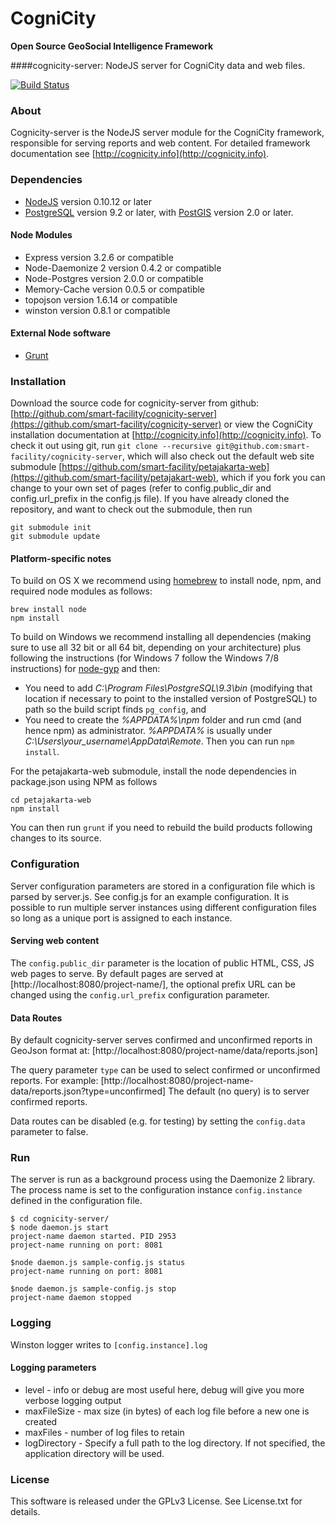 CogniCity
===========
**Open Source GeoSocial Intelligence Framework**

####cognicity-server: NodeJS server for CogniCity data and web files.

[![Build Status](https://travis-ci.org/smart-facility/cognicity-server.svg?branch=ben-refactoring)](https://travis-ci.org/smart-facility/cognicity-server)
### About
Cognicity-server is the NodeJS server module for the CogniCity framework, responsible for serving reports and web content. For detailed framework documentation see [http://cognicity.info](http://cognicity.info).

### Dependencies
* [NodeJS](http://nodejs.org) version 0.10.12 or later
* [PostgreSQL](http://www.postgresql.org) version 9.2 or later, with [PostGIS](http://postgis/) version 2.0 or later.

#### Node Modules
* Express version 3.2.6 or compatible
* Node-Daemonize 2 version 0.4.2 or compatible
* Node-Postgres version 2.0.0 or compatible
* Memory-Cache version 0.0.5 or compatible
* topojson version 1.6.14 or compatible
* winston version 0.8.1 or compatible

#### External Node software
* [Grunt](http://gruntjs.com)

### Installation
Download the source code for cognicity-server from github: [http://github.com/smart-facility/cognicity-server](https://github.com/smart-facility/cognicity-server) or view the CogniCity installation documentation at [http://cognicity.info](http://cognicity.info).
To check it out using git, run `git clone --recursive git@github.com:smart-facility/cognicity-server`, which will also check out the default web site submodule [https://github.com/smart-facility/petajakarta-web](https://github.com/smart-facility/petajakart-web), which if you fork you can change to your own set of pages (refer to config.public_dir and config.url_prefix in the config.js file). If you have already cloned the repository, and want to check out the submodule, then run
```shell
git submodule init
git submodule update
```

#### Platform-specific notes ####
To build on OS X we recommend using [homebrew](http://brew.sh) to install node, npm, and required node modules as follows:
```shell
brew install node
npm install
```

To build on Windows we recommend installing all dependencies (making sure to use all 32 bit or all 64 bit, depending on your architecture) plus following the instructions (for Windows 7 follow the Windows 7/8 instructions) for [node-gyp](https://github.com/TooTallNate/node-gyp) and then:
* You need to add *C:\Program Files\PostgreSQL\9.3\bin* (modifying that location if necessary to point to the installed version of PostgreSQL) to path so the build script finds `pg_config`, and
* You need to create the *%APPDATA%\npm* folder and run cmd (and hence npm) as administrator. *%APPDATA%* is usually under *C:\Users\your_username\AppData\Remote*.
Then you can run `npm install`.

For the petajakarta-web submodule, install the node dependencies in package.json using NPM as follows
```shell
cd petajakarta-web
npm install
```
You can then run `grunt` if you need to rebuild the build products following changes to its source.

### Configuration
Server configuration parameters are stored in a configuration file which is parsed by server.js. See config.js for an example configuration. It is possible to run multiple server instances using different configuration files so long as a unique port is assigned to each instance.

#### Serving web content
The `config.public_dir` parameter is the location of public HTML, CSS, JS web pages to serve.
By default pages are served at [http://localhost:8080/project-name/], the optional prefix URL can be changed using the `config.url_prefix` configuration parameter.

#### Data Routes
By default cognicity-server serves confirmed and unconfirmed reports in GeoJson format at:
[http://localhost:8080/project-name/data/reports.json]

The query parameter `type` can be used to select confirmed or unconfirmed reports. For example:
[http://localhost:8080/project-name-data/reports.json?type=unconfirmed]
The default (no query) is to server confirmed reports.

Data routes can be disabled (e.g. for testing) by setting the `config.data` parameter to false.

### Run
The server is run as a background process using the Daemonize 2 library. The process name is set to the configuration instance `config.instance` defined in the configuration file.

```shell
$ cd cognicity-server/
$ node daemon.js start
project-name daemon started. PID 2953
project-name running on port: 8081

$node daemon.js sample-config.js status
project-name running on port: 8081

$node daemon.js sample-config.js stop
project-name daemon stopped
```

### Logging
Winston logger writes to `[config.instance].log`

#### Logging parameters
* level - info or debug are most useful here, debug will give you more verbose logging output
* maxFileSize - max size (in bytes) of each log file before a new one is created
* maxFiles - number of log files to retain
* logDirectory - Specify a full path to the log directory. If not specified, the application directory will be used.

### License
This software is released under the GPLv3 License. See License.txt for details.
